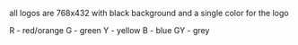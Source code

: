 all logos are 768x432
with black background and a single color for the logo

R - red/orange
G - green
Y - yellow
B - blue
GY - grey
